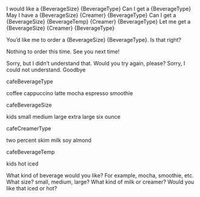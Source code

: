 I would like a {BeverageSize} {BeverageType}
Can I get a {BeverageType}
May I have a {BeverageSize} {Creamer} {BeverageType}
Can I get a {BeverageSize} {BeverageTemp} {Creamer} {BeverageType}
Let me get a {BeverageSize} {Creamer} {BeverageType}

You’d like me to order a {BeverageSize} {BeverageType}. Is that right? 

Nothing to order this time. See you next time!

Sorry, but I didn’t understand that. Would you try again, please?
Sorry, I could not understand. Goodbye

cafeBeverageType

coffee
cappuccino
latte
mocha
espresso
smoothie

cafeBeverageSize

kids
small
medium
large
extra large
six ounce

cafeCreamerType

two percent
skim milk
soy
almond

cafeBeverageTemp

kids
hot
iced

What kind of beverage would you like? For example, mocha, smoothie, etc.
What size? small, medium, large?
What kind of milk or creamer?
Would you like that iced or hot?

